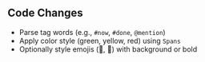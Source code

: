 ## Code Changes

- Parse tag words (e.g., `#now`, `#done`, `@mention`)
- Apply color style (green, yellow, red) using `Spans`
- Optionally style emojis (💭, 📌) with background or bold
